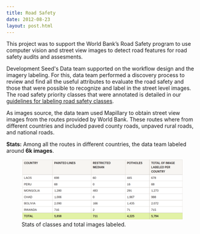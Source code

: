 ```yaml
---
title: Road Safety
date: 2012-08-23
layout: post.html
---
```


This project was to support the World Bank’s Road Safety program to use computer vision and street view images to detect road features for road safety audits and assesments.

Development Seed's Data team supported on the workflow design and the imagery labeling. For this, data team performed a discovery process to review and find all the useful attributes to evaluate the road safety and those that were possible to recognize and label in the street level images. The road safety priority classes that were annotated is detailed in our [guidelines for labeling road safety classes](http://devseed.com/ml-road-safety-labeling/).

As images source, the data team used Mapillary to obtain street view images from the routes provided by World Bank. These routes where from different countries and included paved county roads, unpaved rural roads, and national roads.

**Stats:**
Among all the routes in different countries, the data team labeled around **6k images**.

<figure class="align-center">
  <img src="/assets/images/object_detection_stats2.png"/>
   <figcaption>Stats of classes and total images labeled.</figcaption>
</figure>
